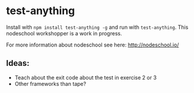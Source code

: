 # test-anything

Install with `npm install test-anything -g` and run with `test-anything`.
This nodeschool workshopper is a work in progress.

For more information about nodeschool see here: http://nodeschool.io/

## Ideas:
- Teach about the exit code about the test in exercise 2 or 3
- Other frameworks than tape?
